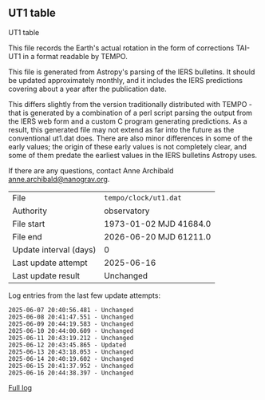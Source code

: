 
## UT1 table

UT1 table

This file records the Earth's actual rotation in the form of
corrections TAI-UT1 in a format readable by TEMPO.

This file is generated from Astropy's parsing of the IERS
bulletins. It should be updated approximately monthly, and it
includes the IERS predictions covering about a year after the
publication date.

This differs slightly from the version traditionally distributed
with TEMPO - that is generated by a combination of a perl script
parsing the output from the IERS web form and a custom C program
generating predictions. As a result, this generated file may not
extend as far into the future as the conventional ut1.dat does.
There are also minor differences in some of the early values; the
origin of these early values is not completely clear, and some of
them predate the earliest values in the IERS bulletins Astropy uses.

If there are any questions, contact Anne Archibald
<anne.archibald@nanograv.org>.

|     |     |
|:--- |:--- |
| File | `tempo/clock/ut1.dat` |
| Authority | observatory |
| File start | 1973-01-02 MJD 41684.0 |
| File end | 2026-06-20 MJD 61211.0 |
| Update interval (days) | 0 |
| Last update attempt | 2025-06-16 |
| Last update result | Unchanged |

Log entries from the last few update attempts:
```
2025-06-07 20:40:56.481 - Unchanged
2025-06-08 20:41:47.551 - Unchanged
2025-06-09 20:44:19.583 - Unchanged
2025-06-10 20:44:00.609 - Unchanged
2025-06-11 20:43:19.212 - Unchanged
2025-06-12 20:43:45.865 - Updated
2025-06-13 20:43:18.053 - Unchanged
2025-06-14 20:40:19.602 - Unchanged
2025-06-15 20:41:37.952 - Unchanged
2025-06-16 20:44:38.397 - Unchanged
```
[Full log](https://raw.githubusercontent.com/ipta/pulsar-clock-corrections/main/log/tempo/clock/ut1.dat.log)
